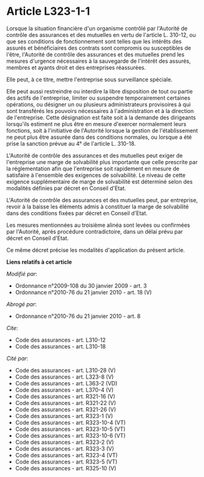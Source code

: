 # Article L323-1-1

Lorsque la situation financière d'un organisme contrôlé par l'Autorité de contrôle des assurances et des mutuelles en vertu
de l'article L. 310-12, ou que ses conditions de fonctionnement sont telles que les intérêts des assurés et bénéficiaires des
contrats sont compromis ou susceptibles de l'être, l'Autorité de contrôle des assurances et des mutuelles prend les mesures
d'urgence nécessaires à la sauvegarde de l'intérêt des assurés, membres et ayants droit et des entreprises réassurées. 

Elle peut, à ce titre, mettre l'entreprise sous surveillance spéciale. 

Elle peut aussi restreindre ou interdire la libre disposition de tout ou partie des actifs de l'entreprise, limiter ou
suspendre temporairement certaines opérations, ou désigner un ou plusieurs administrateurs provisoires à qui sont transférés
les pouvoirs nécessaires à l'administration et à la direction de l'entreprise. Cette désignation est faite soit à la demande
des dirigeants lorsqu'ils estiment ne plus être en mesure d'exercer normalement leurs fonctions, soit à l'initiative de
l'Autorité lorsque la gestion de l'établissement ne peut plus être assurée dans des conditions normales, ou lorsque a été
prise la sanction prévue au 4° de l'article L. 310-18.

L'Autorité de contrôle des assurances et des mutuelles peut exiger de l'entreprise une marge de solvabilité plus importante
que celle prescrite par la réglementation afin que l'entreprise soit rapidement en mesure de satisfaire à l'ensemble des
exigences de solvabilité. Le niveau de cette exigence supplémentaire de marge de solvabilité est déterminé selon des
modalités définies par décret en Conseil d'Etat.

L'Autorité de contrôle des assurances et des mutuelles peut, par entreprise, revoir à la baisse les éléments admis à
constituer la marge de solvabilité dans des conditions fixées par décret en Conseil d'Etat. 

Les mesures mentionnées au troisième alinéa sont levées ou confirmées par l'Autorité, après procédure contradictoire, dans un
délai prévu par décret en Conseil d'Etat. 

Ce même décret précise les modalités d'application du présent article.

**Liens relatifs à cet article**

_Modifié par_:

  - Ordonnance n°2009-108 du 30 janvier 2009 - art. 3
  - Ordonnance n°2010-76 du 21 janvier 2010 - art. 18 (V)

_Abrogé par_:

  - Ordonnance n°2010-76 du 21 janvier 2010 - art. 8

_Cite_:

  - Code des assurances - art. L310-12
  - Code des assurances - art. L310-18

_Cité par_:

  - Code des assurances - art. L310-28 (V)
  - Code des assurances - art. L323-8 (V)
  - Code des assurances - art. L363-2 (VD)
  - Code des assurances - art. L370-4 (V)
  - Code des assurances - art. R321-16 (V)
  - Code des assurances - art. R321-22 (V)
  - Code des assurances - art. R321-26 (V)
  - Code des assurances - art. R323-1 (V)
  - Code des assurances - art. R323-10-4 (VT)
  - Code des assurances - art. R323-10-5 (VT)
  - Code des assurances - art. R323-10-6 (VT)
  - Code des assurances - art. R323-2 (V)
  - Code des assurances - art. R323-3 (V)
  - Code des assurances - art. R323-4 (VT)
  - Code des assurances - art. R323-5 (VT)
  - Code des assurances - art. R325-10 (V)
